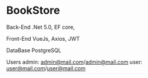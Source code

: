 # BookStore

Back-End 
.Net 5.0, EF core,

Front-End 
VueJs, Axios, JWT

DataBase 
PostgreSQL 

Users
admin: admin@mail.com/admin@mail.com
user: user@mail.com/user@mail.com
